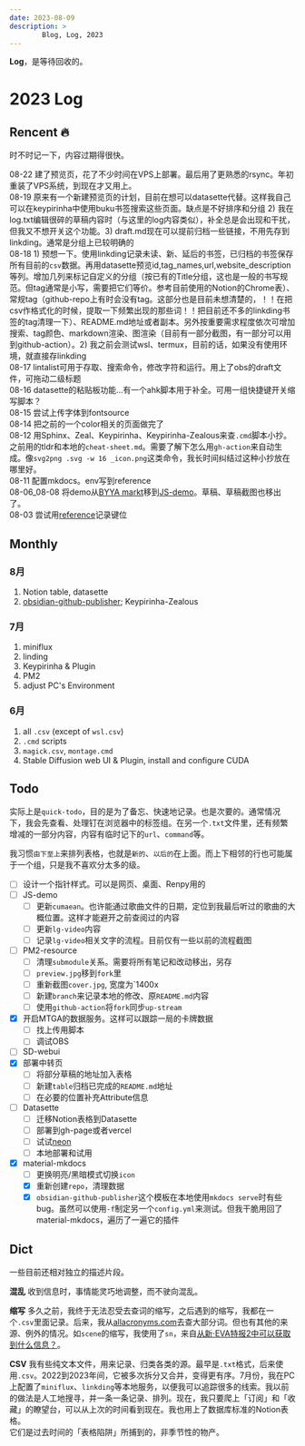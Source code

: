 ```yaml
---
date: 2023-08-09
description: >
		Blog, Log, 2023
---
```


**Log**，是等待回收的。
# 2023 Log

## Rencent 🔥

时不时记一下，内容过期得很快。

08-22 建了预览页，花了不少时间在VPS上部署。最后用了更熟悉的rsync。年初重装了VPS系统，到现在才又用上。  
08-19 原来有一个新建预览页的计划，目前在想可以datasette代替。这样我自己可以在keypirinha中使用buku书签搜索这些页面。缺点是不好排序和分组 2) 我在log.txt编辑很碎的草稿内容时（与这里的log内容类似），补全总是会出现和干扰，但我又不想开关这个功能。3) draft.md现在可以提前归档一些链接，不用先存到linkding。通常是分组上已较明确的  
08-18 1) 预想一下。使用linkding记录未读、新、延后的书签，已归档的书签保存所有目前的`csv`数据。再用datasette预览id,tag_names,url,website_description等列。增加几列来标记自定义的分组（按已有的Title分组，这也是一般的书写规范。但tag通常是小写，需要把它们等价。参考目前使用的Notion的Chrome表）、常规tag（github-repo上有时会没有tag。这部分也是目前未想清楚的，！！在把csv作格式化的时候，提取一下频繁出现的那些词！！把目前还不多的linkding书签的tag清理一下）、README.md地址或者副本。另外按重要需求程度依次可增加搜索、tag颜色、markdown渲染、图渲染（目前有一部分截图，有一部分可以用到github-action）。2) 我之前会测试wsl、termux，目前的话，如果没有使用环境，就直接存linkding  
08-17 lintalist可用于存取、搜索命令，修改字符和运行。用上了obs的draft文件，可拖动二级标题  
08-16 datasette的粘贴板功能…有一个ahk脚本用于补全。可用一组快捷键开关缩写脚本？  
08-15 尝试上传字体到fontsource  
08-14 把之前的一个color相关的页面做完了  
08-12 用Sphinx、Zeal、Keypirinha、Keypirinha-Zealous来查`.cmd`脚本小抄。之前用的tldr和本地的`cheat-sheet.md`。需要了解下怎么用`gh-action`来自动生成。像`svg2png .svg -w 16 _icon.png`这类命令，我长时间纠结过这种小抄放在哪里好。  
08-11 配置mkdocs。env写到reference  
08-06_08-08 将demo从[BYYA markt](https://scillidan.github.io/BYYA-site)移到[JS-demo](https://github.com/scillidan/JS-demo)。草稿、草稿截图也移出了。  
08-03 尝试用[reference](https://github.com/scillidan/reference)记录键位  

## Monthly

### 8月

1. Notion table, datasette
2. [obsidian-github-publisher](https://github.com/ObsidianPublisher/obsidian-github-publisher); Keypirinha-Zealous

### 7月

1. miniflux
2. linding
3. Keypirinha & Plugin
4. PM2
5. adjust PC's Environment

### 6月

1. all `.csv` (except of `wsl.csv`)
2. `.cmd` scripts
3. `magick.csv`, `montage.cmd`
4. Stable Diffusion web UI & Plugin, install and configure CUDA

## Todo

实际上是`quick-todo`，目的是为了备忘、快速地记录。也是次要的。通常情况下，我会先查看、处理钉在浏览器中的标签组。在另一个`.txt`文件里，还有频繁增减的一部分内容，内容有临时记下的`url`、`command`等。

我习惯`由下至上`来排列表格，也就是`新的`、`以后的`在上面。而上下相邻的行也可能属于一个组，只是我不喜欢分太多的级。

- [ ] 设计一个指针样式。可以是网页、桌面、Renpy用的
- [ ] JS-demo
    - [ ] 更新`cumaean`。也许能通过歌曲文件的日期，定位到我最后听过的歌曲的大概位置。这样才能避开之前查阅过的内容
    - [ ] 更新`lg-video`内容
    - [ ] 记录`lg-video`相关文字的流程。目前仅有一些以前的流程截图
- [ ] PM2-resource
    - [ ] 清理`submodule`关系。需要将所有笔记和改动移出，另存
    - [ ] `preview.jpg`移到`fork`里
    - [ ] 重新截图`cover.jpg`, 宽度为`1400x
    - [ ] 新建`branch`来记录本地的修改、原`README.md`内容
    - [ ] 使用`github-action`将`fork`同步`up-stream`
- [x] 开启MTGA的数据服务。这样可以跟踪一局的卡牌数据 
    - [ ] 找上传用脚本
    - [ ] 调试OBS
- [ ] SD-webui
- [x] 部署中转页
    - [ ] 将部分草稿的地址加入表格
    - [ ] 新建`table`归档已完成的`README.md`地址
    - [ ] 在必要的位置补充Attribute信息
- [ ] Datasette
    - [ ] 迁移Notion表格到Datasette
    - [ ] 部署到gh-page或者vercel
    - [ ] 试试[neon](https://neon.tech/docs/guides/vercel)
    - [ ] 本地部署和试用
- [x] material-mkdocs
    - [ ] 更换明亮/黑暗模式切换`icon`
    - [x] 重新创建`repo`，清理数据
    - [x] `obsidian-github-publisher`这个模板在本地使用`mkdocs serve`时有些bug。虽然可以使用`-f`制定另一个`config.yml`来测试。但我干脆用回了material-mkdocs，遍历了一遍它的插件

## Dict

一些目前还相对独立的描述片段。

**混乱** 收到信息时，事情能灵巧地调整，而不驶向混乱。

**缩写** 多久之前，我终于无法忍受去查词的缩写，之后遇到的缩写，我都在一个`.csv`里面记录。后来，我从[allacronyms.com](https://www.allacronyms.com)去查大部分词。但也有其他的来源、例外的情况。如`scene`的缩写，我使用了`sn`，来自[从新·EVA特报2中可以获取到什么信息？](https://www.bilibili.com/video/BV1zt411E7RV/)。

**CSV** 我有些纯文本文件，用来记录、归类各类的源。最早是`.txt`格式，后来使用`.csv`。2022到2023年间，它被多次拆分又合并，变得更有序。7月份，我在PC上配置了`miniflux`、`linkding`等本地服务，以便我可以追踪很多的线索。我以前的做法是人工地搜寻，并一条一条记录、排列。现在，我只要爬上「订阅」和「收藏」的瞭望台，可以从上次的时间看到现在。我也用上了数据库标准的Notion表格。  
它们是过去时间的「表格陷阱」所捕到的，非季节性的物产。  
